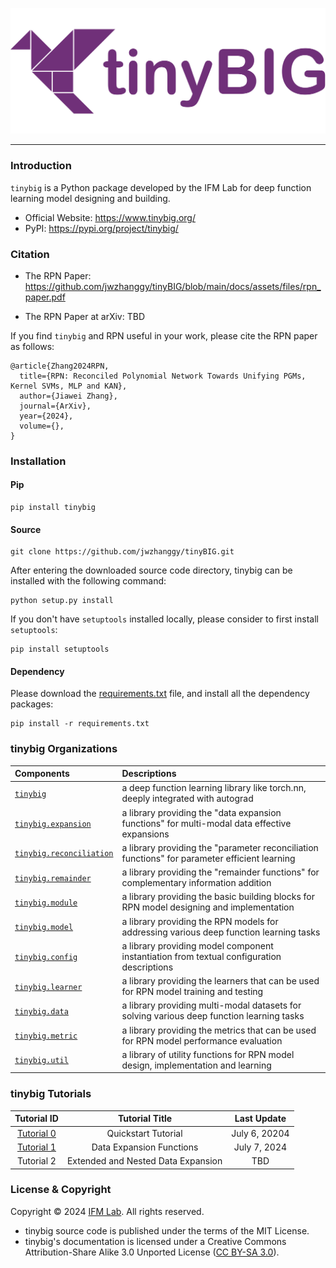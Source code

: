 ![tinybig.png](docs/assets/img/tinybig.png)

--------------------------------------------------------------------------------

### Introduction

`tinybig` is a Python package developed by the IFM Lab for deep function learning model designing and building.

* Official Website: https://www.tinybig.org/
* PyPI: https://pypi.org/project/tinybig/


### Citation

* The RPN Paper: https://github.com/jwzhanggy/tinyBIG/blob/main/docs/assets/files/rpn_paper.pdf

* The RPN Paper at arXiv: TBD

If you find `tinybig` and RPN useful in your work, please cite the RPN paper as follows:
```
@article{Zhang2024RPN,
  title={RPN: Reconciled Polynomial Network Towards Unifying PGMs, Kernel SVMs, MLP and KAN},
  author={Jiawei Zhang},
  journal={ArXiv},
  year={2024},
  volume={},
}
```

### Installation

#### Pip

```shell
pip install tinybig
```

#### Source

```shell
git clone https://github.com/jwzhanggy/tinyBIG.git
```

After entering the downloaded source code directory, tinybig can be installed with the following command:

```shell
python setup.py install
```

If you don't have `setuptools` installed locally, please consider to first install `setuptools`:
```shell
pip install setuptools 
```

#### Dependency

Please download the [requirements.txt](https://github.com/jwzhanggy/tinyBIG/blob/main/requirements.txt) file, and install all the dependency packages:
```shell
pip install -r requirements.txt
```


### tinybig Organizations

| Components                                                                             | Descriptions                                                                                  |
|:---------------------------------------------------------------------------------------|:----------------------------------------------------------------------------------------------|
| [`tinybig`](https://www.tinybig.org/documentations/tinybig/)                           | a deep function learning library like torch.nn, deeply integrated with autograd               |
| [`tinybig.expansion`](https://www.tinybig.org/documentations/expansion/)               | a library providing the "data expansion functions" for multi-modal data effective expansions  |
| [`tinybig.reconciliation`](https://www.tinybig.org/documentations/reconciliation/)     | a library providing the "parameter reconciliation functions" for parameter efficient learning |
| [`tinybig.remainder`](https://www.tinybig.org/documentations/remainder/)               | a library providing the "remainder functions" for complementary information addition          |
| [`tinybig.module`](https://www.tinybig.org/documentations/module/)                     | a library providing the basic building blocks for RPN model designing and implementation      |
| [`tinybig.model`](https://www.tinybig.org/documentations/model/)                       | a library providing the RPN models for addressing various deep function learning tasks        |
| [`tinybig.config`](https://www.tinybig.org/documentations/config/)                     | a library providing model component instantiation from textual configuration descriptions     |
| [`tinybig.learner`](https://www.tinybig.org/documentations/learner/)                   | a library providing the learners that can be used for RPN model training and testing          |
| [`tinybig.data`](https://www.tinybig.org/documentations/data/)                         | a library providing multi-modal datasets for solving various deep function learning tasks     |
| [`tinybig.metric`](https://www.tinybig.org/documentations/metric/)                     | a library providing the  metrics that can be used for RPN model performance evaluation        |
| [`tinybig.util`](https://www.tinybig.org/documentations/util/)                         | a library of utility functions for RPN model design, implementation and learning              | 

### tinybig Tutorials

|                                      Tutorial ID                                      |           Tutorial Title           |      Last Update       |
|:-------------------------------------------------------------------------------------:|:----------------------------------:|:----------------------:|
|               [Tutorial 0](https://www.tinybig.org/guides/quick_start/)               |        Quickstart Tutorial         |     July 6, 20204      |
| [Tutorial 1](https://www.tinybig.org/tutorials/kickstart/module/expansion_function/)  |      Data Expansion Functions      |      July 7, 2024      |
|                                      Tutorial 2                                       | Extended and Nested Data Expansion |          TBD           |

### License & Copyright

Copyright © 2024 [IFM Lab](https://www.ifmlab.org/). All rights reserved.

* tinybig source code is published under the terms of the MIT License. 
* tinybig's documentation is licensed under a Creative Commons Attribution-Share Alike 3.0 Unported License ([CC BY-SA 3.0](https://creativecommons.org/licenses/by-sa/3.0/)). 